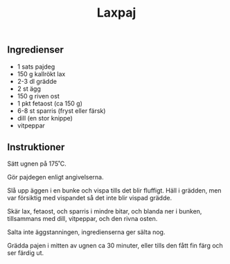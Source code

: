 ﻿---
title: Laxpaj
slug: laxpaj
tags: [Middag]
---

## Ingredienser

* 1 sats pajdeg
* 150 g kallrökt lax
* 2-3 dl grädde
* 2 st ägg
* 150 g riven ost
* 1 pkt fetaost (ca 150 g)
* 6-8 st sparris (fryst eller färsk)
* dill (en stor knippe)
* vitpeppar

## Instruktioner

Sätt ugnen på 175˚C.

Gör pajdegen enligt angivelserna.

Slå upp äggen i en bunke och vispa tills det blir fluffigt. Häll i grädden, men var försiktig med vispandet så det inte blir vispad grädde.

Skär lax, fetaost, och sparris i mindre bitar, och blanda ner i bunken, tillsammans med dill, vitpeppar, och den rivna osten.

Salta inte äggstanningen, ingredienserna ger sälta nog.

Grädda pajen i mitten av ugnen ca 30 minuter, eller tills den fått fin färg och ser färdig ut.
